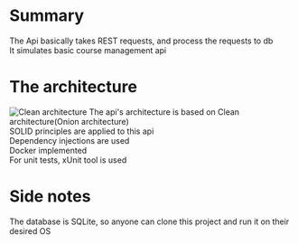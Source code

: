 # Summary  
The Api basically takes REST requests, and process the requests to db  
It simulates basic course management api  
# The architecture  
![Clean architecture](https://docs.microsoft.com/en-us/dotnet/architecture/modern-web-apps-azure/media/image5-7.png) 
The api's architecture is based on Clean architecture(Onion architecture)  
SOLID principles are applied to this api  
Dependency injections are used  
Docker implemented  
For unit tests, xUnit tool is used  
# Side notes  
The database is SQLite, so anyone can clone this project and run it on their desired OS  